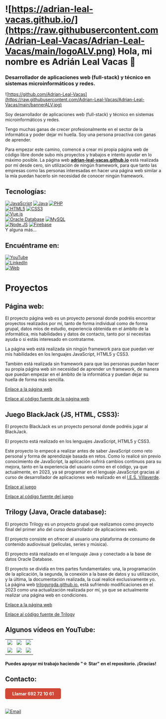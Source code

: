 # ![https://adrian-leal-vacas.github.io/](https://raw.githubusercontent.com/Adrian-Leal-Vacas/Adrian-Leal-Vacas/main/logoALV.png) Hola, mi nombre es Adrián Leal Vacas 👋
### Desarrollador de aplicaciones web (full-stack) y técnico en sistemas microinformáticos y redes.

![https://github.com/Adrian-Leal-Vacas](https://raw.githubusercontent.com/Adrian-Leal-Vacas/Adrian-Leal-Vacas/main/bannerALV.jpg)

Soy desarrollador de aplicaciones web (full-stack) y técnico en sistemas microinformáticos y redes.

Tengo muchas ganas de crecer profesionalmente en el sector de la informática y poder dejar mi huella. Soy una persona proactiva con ganas de aprender.

Para empezar este camino, comencé a crear mi propia página web de código libre donde subo mis proyectos y trabajos e intento ayudar en lo máximo posible. La página web [**adrian-leal-vacas.github.io**](https://adrian-leal-vacas.github.io) está realizada por mí desde cero, sin utilización de ningún framework, para que tanto las empresas como las personas interesadas en hacer una página web similar a la mía puedan hacerlo sin necesidad de conocer ningún framework.

## Tecnologías:

[![JavaScript](https://img.shields.io/badge/JavaScript-F7DF1E?style=for-the-badge&logo=javascript&logoColor=white&labelColor=101010)]()
[![Java](https://img.shields.io/badge/Java-007396?style=for-the-badge&logo=java&logoColor=white&labelColor=101010)]()
[![PHP](https://img.shields.io/badge/PHP-777BB4?style=for-the-badge&logo=php&logoColor=white&labelColor=101010)]()
</br>
[![HTML5](https://img.shields.io/badge/HTML5-E34F26?style=for-the-badge&logo=html5&logoColor=white&labelColor=101010)]()
[![CSS3](https://img.shields.io/badge/CSS3-1572B6?style=for-the-badge&logo=css3&logoColor=white&labelColor=101010)]()
</br>
[![Vue.js](https://img.shields.io/badge/Vue.js-4FC08D?style=for-the-badge&logo=vue.js&logoColor=white&labelColor=101010)](https://vuejs.org/)
</br>
[![Oracle Database](https://img.shields.io/badge/Oracle%20Database-F80000?style=for-the-badge&logo=oracle&logoColor=white&labelColor=101010)]()
[![MySQL](https://img.shields.io/badge/MySQL-4479A1?style=for-the-badge&logo=mysql&logoColor=white&labelColor=101010)]()
</br>
[![Node.JS](https://img.shields.io/badge/Node.JS-339933?style=for-the-badge&logo=node.js&logoColor=white&labelColor=101010)]()
[![Firebase](https://img.shields.io/badge/Firebase-FFCA28?style=for-the-badge&logo=firebase&logoColor=white&labelColor=101010)]()
</br>
Y alguna más...

## Encuéntrame en:

[![YouTube](https://img.shields.io/badge/YouTube-Adrian_LV-FF0000?style=for-the-badge&logo=youtube&logoColor=white&labelColor=101010)](https://www.youtube.com/@Adrian-Leal-Vacas)
</br>
[![LinkedIn](https://img.shields.io/badge/LinkedIn-Adrián_Leal_Vacas-0077B5?style=for-the-badge&logo=linkedin&logoColor=white&labelColor=101010)](linkedin.com/in/adrián-leal-vacas-45b477230)
</br>
[![Web](https://img.shields.io/badge/Web-adrian_leal_vacas.github.io-14a1f0?style=for-the-badge&logo=dev.to&logoColor=white&labelColor=101010)](https://adrian-leal-vacas.github.io)

# Proyectos

## Página web:

El proyecto página web es un proyecto personal donde podréis encontrar proyectos realizados por mí, tanto de forma individual como de forma grupal, datos míos de estudio, experiencia obtenida en el ámbito de la informática, mis habilidades y datos de contacto, tanto por si necesitas ayuda o si estás interesado en contratarme.

La página web está realizada sin ningún framework para que puedan ver mis habilidades en los lenguajes JavaScript, HTML5 y CSS3.

También está realizada sin framework para que las personas puedan hacer su propia página web sin necesidad de aprender un framework, de manera que puedan empezar en el ámbito de la informática y puedan dejar su huella de forma más sencilla.

[Enlace a la página web](https://adrian-leal-vacas.github.io)

[Enlace al código fuente de la página web](https://github.com/Adrian-Leal-Vacas/Adrian-Leal-Vacas.github.io)

## Juego BlackJack (JS, HTML, CSS3):

El proyecto BlackJack es un proyecto personal donde podréis jugar al BlackJack.

El proyecto está realizado en los lenguajes JavaScript, HTML5 y CSS3.

Este proyecto lo empecé a realizar antes de saber JavaScript como reto personal y forma de aprendizaje basada en retos. Como lo realicé sin previo conocimiento de JavaScript, la aplicación sufrirá cambios continuos para su mejora, tanto en la experiencia del usuario como en el código, ya que actualmente, en 2023, ya sé programar en el lenguaje JavaScript gracias al curso de desarrollador de aplicaciones web realizado en el [I.E.S. Villaverde](https://site.educa.madrid.org/ies.villaverde.madrid).

[Enlace al juego](https://adrian-leal-vacas.github.io/BlackJack/)

[Enlace al código fuente del juego](https://github.com/Adrian-Leal-Vacas/BlackJack)

## Trilogy (Java, Oracle database):

El proyecto Trilogy es un proyecto grupal que realizamos como proyecto final del primer año del curso desarrollador de aplicaciones web.

El proyecto consiste en ofrecer al usuario una plataforma de consumo de contenido audiovisual (películas, series y música).

El proyecto está realizado en el lenguaje Java y conectado a la base de datos Oracle Database.

El proyecto se dividía en tres partes fundamentales: una, la programación de la aplicación, la segunda, la conexión a la base de datos y su utilización, y la última, la documentación realizada, la cual realicé exclusivamente yo. La página web [trilogyrgda.github.io.](https://trilogyrgda.github.io.) está sufriendo modificaciones en el 2023 como una actualización realizada por mí, ya que se actualmente realizar una página web en condiciones.

[Enlace a la página web](https://trilogyrgda.github.io.)

[Enlace al código fuente de Trilogy](https://github.com/TrilogyRGDA/Trilogy)

## Algunos vídeos en YouTube:

<table style="width:100%">
<tr>
<td>
<a href="https://youtu.be/3yitkY4rmiA">
<img src="https://i9.ytimg.com/vi/3yitkY4rmiA/mqdefault.jpg?v=64039494&sqp=COju-qkG&rs=AOn4CLCoVgjfe49MXNJsJIxJNM5x5NXQ6A">
</a>
</td>
<td>
<a href="https://youtu.be/UmAgUDb1epc">
<img src="https://i9.ytimg.com/vi/UmAgUDb1epc/mqdefault.jpg?sqp=COju-qkG-oaymwEmCMACELQB8quKqQMa8AEB-AH-CYAC0AWKAgwIABABGDkgZSg5MA8=&rs=AOn4CLD7GPebTHenc1TwyE-OC3SlckCe9g">
</a>
</td>
<td>
<a href="https://youtu.be/hNYjdFezJ5Y">
<img src="https://i9.ytimg.com/vi_webp/hNYjdFezJ5Y/mqdefault.webp?v=653eb869&sqp=COju-qkG&rs=AOn4CLBkdEh5wuGLlj8KkFg3QLu8FsVoNg">
</a>
</td>
</tr>
<tr>
<td>
<a href="https://youtu.be/IxD1kIY0E4A">
<img src="https://i9.ytimg.com/vi/IxD1kIY0E4A/mqdefault.jpg?v=61a79f71&sqp=COju-qkG&rs=AOn4CLAxK7KcARoQefNXmhX7pkioml7dBg">
</a>
</td>
<td>
<a href="https://youtu.be/YtbnlRdORIA">
<img src="https://i9.ytimg.com/vi_webp/YtbnlRdORIA/mqdefault.webp?v=6181bbd6&sqp=COju-qkG&rs=AOn4CLDiLHXfOzpKjiMXFMRXmdfHrf0z_g">
</a>
</td>
<td>
<a href="https://youtu.be/o2f69LanDI8">
<img src="https://i9.ytimg.com/vi_webp/o2f69LanDI8/mqdefault.webp?v=61e9507a&sqp=COju-qkG&rs=AOn4CLDGmjn727gThRNKgORrGH6YTeqrUg">
</a>
</td>
</tr>
</table>

#### Puedes apoyar mi trabajo haciendo "☆ Star" en el repositorio. ¡Gracias!

## Contacto:

<a href="tel:+34692721061" style="text-decoration: none;">
  <div style="background-color: #D14836; width: 180px; height: 35px; border-radius: 5px; display: flex; align-items: center; justify-content: center;">
    <span style="color: white; font-weight: bold;">Llamar 692 72 10 61</span>
  </div>
</a>

</br>

[![Email](https://img.shields.io/badge/leal.adrian.vacas@gmail.com-email_personal-D14836?style=for-the-badge&logo=gmail&logoColor=white&labelColor=101010)](mailto:leal.adrian.vacas@gmail.com)